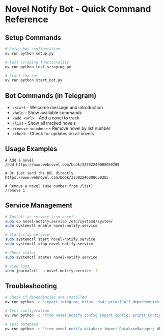 # Novel Notify Bot - Quick Command Reference

## Setup Commands
```bash
# Setup bot configuration
uv run python setup.py

# Test scraping functionality
uv run python test_scraping.py

# Start the bot
uv run python start_bot.py
```

## Bot Commands (in Telegram)
- `/start` - Welcome message and introduction
- `/help` - Show available commands
- `/add <url>` - Add a novel to track
- `/list` - Show all tracked novels
- `/remove <number>` - Remove novel by list number
- `/check` - Check for updates on all novels

## Usage Examples
```
# Add a novel
/add https://www.webnovel.com/book/32382246008650205

# Or just send the URL directly
https://www.webnovel.com/book/32382246008650205

# Remove a novel (use number from /list)
/remove 1
```

## Service Management
```bash
# Install as service (run once)
sudo cp novel-notify.service /etc/systemd/system/
sudo systemctl enable novel-notify.service

# Start/stop service
sudo systemctl start novel-notify.service
sudo systemctl stop novel-notify.service

# Check status
sudo systemctl status novel-notify.service

# View logs
sudo journalctl -u novel-notify.service -f
```

## Troubleshooting
```bash
# Check if dependencies are installed
uv run python -c "import telegram, httpx, bs4; print('All dependencies OK')"

# Test configuration
uv run python -c "from novel_notify.config import config; print('Config OK')"

# Test database
uv run python -c "from novel_notify.database import DatabaseManager; db = DatabaseManager(); print('Database OK')"
```

